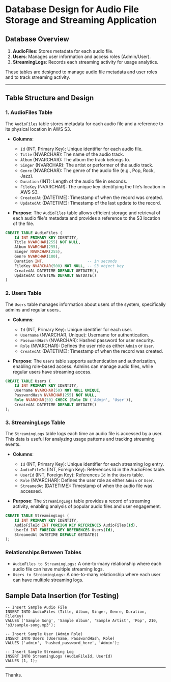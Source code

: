 # Database Design for Audio File Storage and Streaming Application

## Database Overview

1. **AudioFiles**: Stores metadata for each audio file.
2. **Users**: Manages user information and access roles (Admin/User).
3. **StreamingLogs**: Records each streaming activity for usage analytics.

These tables are designed to manage audio file metadata and user roles and to track streaming activity.

---

## Table Structure and Design

### 1. **AudioFiles Table**

The `AudioFiles` table stores metadata for each audio file and a reference to its physical location in AWS S3.

- **Columns**:
  - `Id` (INT, Primary Key): Unique identifier for each audio file.
  - `Title` (NVARCHAR): The name of the audio track.
  - `Album` (NVARCHAR): The album the track belongs to.
  - `Singer` (NVARCHAR): The artist or performer of the audio track.
  - `Genre` (NVARCHAR): The genre of the audio file (e.g., Pop, Rock, Jazz).
  - `Duration` (INT): Length of the audio file in seconds.
  - `FileKey` (NVARCHAR): The unique key identifying the file’s location in AWS S3.
  - `CreatedAt` (DATETIME): Timestamp of when the record was created.
  - `UpdatedAt` (DATETIME): Timestamp of the last update to the record.

- **Purpose**:
  The `AudioFiles` table allows efficient storage and retrieval of each audio file's metadata and provides a reference to the S3 location of the file.

```sql
CREATE TABLE AudioFiles (
    Id INT PRIMARY KEY IDENTITY,
    Title NVARCHAR(255) NOT NULL,
    Album NVARCHAR(255),
    Singer NVARCHAR(255),
    Genre NVARCHAR(100),
    Duration INT,                   -- in seconds
    FileKey NVARCHAR(500) NOT NULL, -- S3 object key
    CreatedAt DATETIME DEFAULT GETDATE(),
    UpdatedAt DATETIME DEFAULT GETDATE()
)
```

### 2. Users Table

The `Users` table manages information about users of the system, specifically admins and regular users..

- **Columns**:
  - `Id` (INT, Primary Key): Unique identifier for each user.
  - `Username` (NVARCHAR, Unique): Username for authentication.
  - `PasswordHash` (NVARCHAR): Hashed password for user security..
  - `Role` (NVARCHAR): Defines the user role as either `Admin` or `User`.
  - `CreatedAt` (DATETIME): Timestamp of when the record was created.

- **Purpose**:
   The `Users` table supports authentication and authorization, enabling role-based access. Admins can manage audio files, while regular users have streaming access.

```sql
CREATE TABLE Users (
    Id INT PRIMARY KEY IDENTITY,
    Username NVARCHAR(50) NOT NULL UNIQUE,
    PasswordHash NVARCHAR(255) NOT NULL,
    Role NVARCHAR(50) CHECK (Role IN ('Admin', 'User')),
    CreatedAt DATETIME DEFAULT GETDATE()
);
```

### 3. StreamingLogs Table

The `StreamingLogs` table logs each time an audio file is accessed by a user. This data is useful for analyzing usage patterns and tracking streaming events.

- **Columns**:
  - `Id` (INT, Primary Key): Unique identifier for each streaming log entry.
  - `AudioFileId` (INT, Foreign Key): References Id in the AudioFiles table.
  - `UserId` (INT, Foreign Key): References `Id` in the `Users` table.
  - `Role` (NVARCHAR): Defines the user role as either `Admin` or `User`.
  - `StreamedAt` (DATETIME): Timestamp of when the audio file was accessed.

- **Purpose**:
   The `StreamingLogs` table provides a record of streaming activity, enabling analysis of popular audio files and user engagement.

```sql
CREATE TABLE StreamingLogs (
    Id INT PRIMARY KEY IDENTITY,
    AudioFileId INT FOREIGN KEY REFERENCES AudioFiles(Id),
    UserId INT FOREIGN KEY REFERENCES Users(Id),
    StreamedAt DATETIME DEFAULT GETDATE()
);
```

### Relationships Between Tables

  - `AudioFiles to StreamingLogs:` A one-to-many relationship where each audio file can have multiple streaming logs.
  - `Users to StreamingLogs:` A one-to-many relationship where each user can have multiple streaming logs.


## Sample Data Insertion (for Testing)
```
-- Insert Sample Audio File
INSERT INTO AudioFiles (Title, Album, Singer, Genre, Duration, FileKey)
VALUES ('Sample Song', 'Sample Album', 'Sample Artist', 'Pop', 210, 's3/sample-song.mp3');

-- Insert Sample User (Admin Role)
INSERT INTO Users (Username, PasswordHash, Role)
VALUES ('admin', 'hashed_password_here', 'Admin');

-- Insert Sample Streaming Log
INSERT INTO StreamingLogs (AudioFileId, UserId)
VALUES (1, 1);
```

---

Thanks.